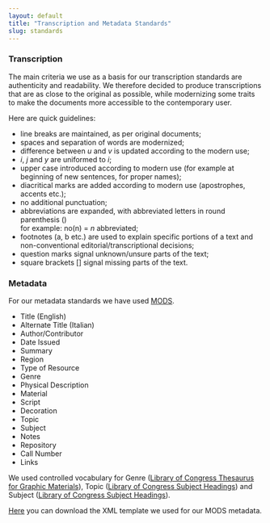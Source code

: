 ```yaml
---
layout: default
title: "Transcription and Metadata Standards"
slug: standards
---
```


### Transcription

The main criteria we use as a basis for our transcription standards are authenticity and readability. We therefore decided to produce transcriptions that are as close to the original as possible, while modernizing some traits to make the documents more accessible to the contemporary user.

Here are quick guidelines:

- line breaks are maintained, as per original documents;
- spaces and separation of words are modernized;
- difference between *u* and *v* is updated according to the modern use;
- *i*, *j* and *y* are uniformed to *i*;
- upper case introduced according to modern use (for example at beginning of new sentences, for proper names);
- diacritical marks are added according to modern use (apostrophes, accents etc.);
- no additional punctuation;
- abbreviations are expanded, with abbreviated letters in round parenthesis ()<br />for example: no(n) = *n* abbreviated;
- footnotes (a, b etc.) are used to explain specific portions of a text and non-conventional editorial/transcriptional decisions;
- question marks signal unknown/unsure parts of the text;
- square brackets [] signal missing parts of the text.

### Metadata

For our metadata standards we have used <a href="http://www.loc.gov/standards/mods/">MODS</a>.

- Title (English)
- Alternate Title (Italian)
- Author/Contributor
- Date Issued
- Summary
- Region
- Type of Resource
- Genre
- Physical Description
- Material
- Script
- Decoration
- Topic
- Subject
- Notes
- Repository
- Call Number
- Links

We used controlled vocabulary for Genre (<a href="http://id.loc.gov/vocabulary/graphicMaterials.html">Library of Congress Thesaurus for Graphic Materials</a>), Topic (<a href="http://id.loc.gov/authorities/subjects.html">Library of Congress Subject Headings</a>) and Subject (<a href="http://id.loc.gov/authorities/subjects.html">Library of Congress Subject Headings</a>).

<a href="https://centerfordigitalhumanities.github.io/Newberry-Italian-paleography/www/files/mods-xml-template.xml" target="_blank">Here</a> you can download the XML template we used for our MODS metadata.

 
